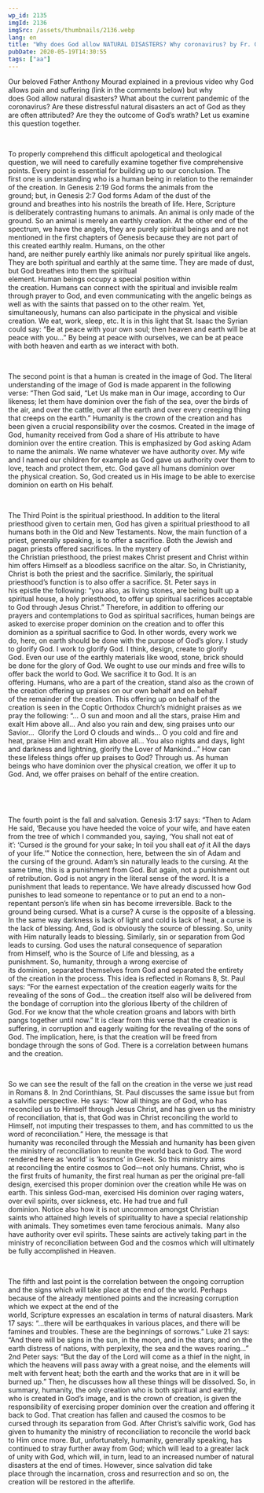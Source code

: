 ```yaml
---
wp_id: 2135
imgId: 2136
imgSrc: /assets/thumbnails/2136.webp
lang: en
title: "Why does God allow NATURAL DISASTERS? Why coronavirus? by Fr. Gabriel Wissa"
pubDate: 2020-05-19T14:30:55
tags: ["aa"]
---
```


<!-- page: 6 -->

<p><span data-contrast="auto">Our beloved </span><span data-contrast="auto">F</span><span data-contrast="auto">ather Anthony </span><span data-contrast="auto">Mourad </span><span data-contrast="auto">explained in a previous video why </span><span data-contrast="auto">God allows pain and suffering</span><span data-contrast="auto"> (link in the comments below)</span><span data-contrast="auto"> </span><span data-contrast="auto">but why does </span><span data-contrast="auto">God </span><span data-contrast="auto">allow natural disasters</span><span data-contrast="auto">? What about the current pandemic of the coronavirus?</span><span data-contrast="auto"> </span><span data-contrast="auto">Are these </span><span data-contrast="auto">distressful</span><span data-contrast="auto"> </span><span data-contrast="auto">natural disasters</span><span data-contrast="auto"> an act of God</span><span data-contrast="auto"> as they are often attributed</span><span data-contrast="auto">?</span><span data-contrast="auto"> </span><span data-contrast="auto">Are they</span><span data-contrast="auto"> </span><span data-contrast="auto">the outcome of </span><span data-contrast="auto">God’s</span><span data-contrast="auto"> wrath?</span><span data-contrast="auto"> Let us examine this question together.</span><span data-ccp-props="{&quot;201341983&quot;:0,&quot;335559739&quot;:200,&quot;335559740&quot;:276}"> </span></p>
<p><span data-ccp-props="{&quot;201341983&quot;:0,&quot;335559739&quot;:200,&quot;335559740&quot;:276}"> </span></p>
<p><span data-contrast="auto">To </span><span data-contrast="auto">properly </span><span data-contrast="auto">comprehend</span><span data-contrast="auto"> this difficult</span><span data-contrast="auto"> apologetical and</span><span data-contrast="auto"> theological question</span><span data-contrast="auto">, </span><span data-contrast="auto">we</span><span data-contrast="auto"> will </span><span data-contrast="auto">need to </span><span data-contrast="auto">carefully examine together </span><span data-contrast="auto">five</span><span data-contrast="auto"> comprehensive points</span><span data-contrast="auto">. </span><span data-contrast="auto">Every point is essential </span><span data-contrast="auto">for</span><span data-contrast="auto"> </span><span data-contrast="auto">build</span><span data-contrast="auto">ing</span><span data-contrast="auto"> up</span><span data-contrast="auto"> to</span><span data-contrast="auto"> </span><span data-contrast="auto">our </span><span data-contrast="auto">conclusion. </span><span data-contrast="auto">The first </span><span data-contrast="auto">one</span><span data-contrast="auto"> is understand</span><span data-contrast="auto">ing</span><span data-contrast="auto"> who is a human </span><span data-contrast="auto">being</span><span data-contrast="auto"> in relation to the remainder of the creation</span><span data-contrast="auto">. </span><span data-contrast="auto">In Genesis 2</span><span data-contrast="auto">:</span><span data-contrast="auto">19 God </span><span data-contrast="auto">forms the animals from the ground</span><span data-contrast="auto">;</span><span data-contrast="auto"> </span><span data-contrast="auto">but</span><span data-contrast="auto">,</span><span data-contrast="auto"> in Genesis 2</span><span data-contrast="auto">:7 </span><span data-contrast="auto">God</span><span data-contrast="auto"> forms </span><span data-contrast="auto">Adam</span><span data-contrast="auto"> of the dust of the ground </span><span data-contrast="auto">and</span><span data-contrast="auto"> breathes into his nostrils the breath of life</span><span data-contrast="auto">. </span><span data-contrast="auto">Here,</span><span data-contrast="auto"> </span><span data-contrast="auto">S</span><span data-contrast="auto">cripture is </span><span data-contrast="auto">deliberately </span><span data-contrast="auto">contrasting</span><span data-contrast="auto"> </span><span data-contrast="auto">human</span><span data-contrast="auto">s </span><span data-contrast="auto">to</span><span data-contrast="auto"> </span><span data-contrast="auto">animals. An animal </span><span data-contrast="auto">is only made of the ground</span><span data-contrast="auto">. So an animal </span><span data-contrast="auto">is</span><span data-contrast="auto"> merely</span><span data-contrast="auto"> </span><span data-contrast="auto">an </span><span data-contrast="auto">earthly</span><span data-contrast="auto"> creation</span><span data-contrast="auto">.</span><span data-contrast="auto"> A</span><span data-contrast="auto">t the other </span><span data-contrast="auto">end of the spectrum, </span><span data-contrast="auto">we have the </span><span data-contrast="auto">a</span><span data-contrast="auto">ngels, </span><span data-contrast="auto">they </span><span data-contrast="auto">are purely spiritual beings</span><span data-contrast="auto"> </span><span data-contrast="auto">and </span><span data-contrast="auto">are not mentioned in </span><span data-contrast="auto">the first chapters of </span><span data-contrast="auto">Genesis because they are not part of this </span><span data-contrast="auto">created </span><span data-contrast="auto">earthly </span><span data-contrast="auto">realm</span><span data-contrast="auto">. </span><span data-contrast="auto">H</span><span data-contrast="auto">umans</span><span data-contrast="auto">, on the other hand,</span><span data-contrast="auto"> </span><span data-contrast="auto">are</span><span data-contrast="auto"> </span><span data-contrast="auto">neither </span><span data-contrast="auto">purely </span><span data-contrast="auto">earthly like </span><span data-contrast="auto">animals nor </span><span data-contrast="auto">purely </span><span data-contrast="auto">spiritual like </span><span data-contrast="auto">angels. They are</span><span data-contrast="auto"> </span><span data-contrast="auto">both </span><span data-contrast="auto">spiritual and earthly at the same time. </span><span data-contrast="auto">They are made of dust, but God breathes into them the spiritual element. </span><span data-contrast="auto">Human</span><span data-contrast="auto"> being</span><span data-contrast="auto">s </span><span data-contrast="auto">occup</span><span data-contrast="auto">y</span><span data-contrast="auto"> a </span><span data-contrast="auto">s</span><span data-contrast="auto">pecial</span><span data-contrast="auto"> position </span><span data-contrast="auto">with</span><span data-contrast="auto">in the </span><span data-contrast="auto">creation</span><span data-contrast="auto">. </span><span data-contrast="auto">Humans can</span><span data-contrast="auto"> </span><span data-contrast="auto">connect with </span><span data-contrast="auto">the spiritual</span><span data-contrast="auto"> and</span><span data-contrast="auto"> invisible </span><span data-contrast="auto">realm through prayer </span><span data-contrast="auto">to God</span><span data-contrast="auto">, and </span><span data-contrast="auto">even </span><span data-contrast="auto">communicating with </span><span data-contrast="auto">the angelic beings </span><span data-contrast="auto">as well as </span><span data-contrast="auto">with </span><span data-contrast="auto">the </span><span data-contrast="auto">saints that passed on to the other realm. </span><span data-contrast="auto">Yet, s</span><span data-contrast="auto">imultaneously</span><span data-contrast="auto">, </span><span data-contrast="auto">humans can</span><span data-contrast="auto"> also participate in the </span><span data-contrast="auto">physical and </span><span data-contrast="auto">visible creation</span><span data-contrast="auto">. </span><span data-contrast="auto">We</span><span data-contrast="auto"> eat</span><span data-contrast="auto">,</span><span data-contrast="auto"> work</span><span data-contrast="auto">,</span><span data-contrast="auto"> sleep</span><span data-contrast="auto">, etc.</span><span data-contrast="auto"> It is in this light that St. Isaac the Syrian could say: </span><span data-contrast="auto">“Be at peace with your own soul; then heaven and earth will be at peace with you…”</span><span data-contrast="auto"> By being at peace with ourselves, we can be at peace with both heaven and earth as we </span><span data-contrast="auto">interact with both.</span><span data-ccp-props="{&quot;201341983&quot;:0,&quot;335559739&quot;:200,&quot;335559740&quot;:276,&quot;469777462&quot;:[720],&quot;469777927&quot;:[0],&quot;469777928&quot;:[8]}"> </span></p>
<p><span data-ccp-props="{&quot;201341983&quot;:0,&quot;335559739&quot;:200,&quot;335559740&quot;:276}"> </span></p>
<p><span data-contrast="auto">The second point is that a human is </span><span data-contrast="auto">created</span><span data-contrast="auto"> in the image of God. </span><span data-contrast="auto">The literal understanding of the image of God </span><span data-contrast="auto">is made </span><span data-contrast="auto">apparent</span><span data-contrast="auto"> </span><span data-contrast="auto">in</span><span data-contrast="auto"> the following verse</span><span data-contrast="auto">:</span><span data-contrast="auto"> </span><span data-contrast="auto">“</span><span data-contrast="auto">Then </span><span data-contrast="auto">God said, </span><span data-contrast="auto">“</span><span data-contrast="auto">Let Us make man in Our image, according to Our likeness; let them have dominion over the fish of the sea, over the birds of the air, and over the cattle, over all the earth and over every creeping thing that creeps on the earth.</span><span data-contrast="auto">” </span><span data-contrast="auto">Humanity</span><span data-contrast="auto"> is the </span><span data-contrast="auto">c</span><span data-contrast="auto">rown of the creation and has been given a</span><span data-contrast="auto"> crucial</span><span data-contrast="auto"> responsibility </span><span data-contrast="auto">over the cosmos. </span><span data-contrast="auto">Created</span><span data-contrast="auto"> in the image of God</span><span data-contrast="auto">, humanity received</span><span data-contrast="auto"> from God a share of His </span><span data-contrast="auto">attribute </span><span data-contrast="auto">to have dominion </span><span data-contrast="auto">over the </span><span data-contrast="auto">entire creation</span><span data-contrast="auto">. </span><span data-contrast="auto">This </span><span data-contrast="auto">is emphasized by God </span><span data-contrast="auto">asking Adam to name the animals</span><span data-contrast="auto">. </span><span data-contrast="auto">We</span><span data-contrast="auto"> name whatever </span><span data-contrast="auto">we</span><span data-contrast="auto"> have authority over. </span><span data-contrast="auto">My wife and I named our </span><span data-contrast="auto">children</span><span data-contrast="auto"> for example as God gave us authority over them to love</span><span data-contrast="auto">, teach and</span><span data-contrast="auto"> protect them</span><span data-contrast="auto">, etc. </span><span data-contrast="auto">God</span><span data-contrast="auto"> </span><span data-contrast="auto">gave all humans dominion over the </span><span data-contrast="auto">physical creation.</span><span data-contrast="auto"> So, God created us in His image to be able to exercise dominion on earth on His behalf.</span><span data-ccp-props="{&quot;201341983&quot;:0,&quot;335559739&quot;:200,&quot;335559740&quot;:276}"> </span></p>
<p><span data-ccp-props="{&quot;201341983&quot;:0,&quot;335559739&quot;:200,&quot;335559740&quot;:276}"> </span></p>
<p><span data-contrast="auto">The Third Point is the spiritual priesthood</span><span data-contrast="auto">. In addition to the literal priesthood</span><span data-contrast="auto"> given to certain </span><span data-contrast="auto">men</span><span data-contrast="auto">, </span><span data-contrast="auto">God has given </span><span data-contrast="auto">a</span><span data-contrast="auto"> spiritual priesthood to all humans </span><span data-contrast="auto">both in </span><span data-contrast="auto">the O</span><span data-contrast="auto">ld and </span><span data-contrast="auto">N</span><span data-contrast="auto">ew </span><span data-contrast="auto">T</span><span data-contrast="auto">estaments. </span><span data-contrast="auto">Now</span><span data-contrast="auto">,</span><span data-contrast="auto"> the main function of a priest</span><span data-contrast="auto">, generally speaking,</span><span data-contrast="auto"> is to offer a sacrifice</span><span data-contrast="auto">. </span><span data-contrast="auto">Both t</span><span data-contrast="auto">he</span><span data-contrast="auto"> Jewish </span><span data-contrast="auto">and pagan </span><span data-contrast="auto">priest</span><span data-contrast="auto">s</span><span data-contrast="auto"> </span><span data-contrast="auto">offered sacrifice</span><span data-contrast="auto">s</span><span data-contrast="auto">.</span><span data-contrast="auto"> I</span><span data-contrast="auto">n </span><span data-contrast="auto">the mystery</span><span data-contrast="auto"> of the</span><span data-contrast="auto"> </span><span data-contrast="auto">Christian </span><span data-contrast="auto">priesthood</span><span data-contrast="auto">, </span><span data-contrast="auto">the priest </span><span data-contrast="auto">makes Christ present and Christ within him </span><span data-contrast="auto">offers </span><span data-contrast="auto">H</span><span data-contrast="auto">imself as a bloodless sacrifice </span><span data-contrast="auto">on the </span><span data-contrast="auto">altar</span><span data-contrast="auto">. </span><span data-contrast="auto">So, in Christianity, Christ is both the priest and the sacrifice. </span><span data-contrast="auto">Similarly, the s</span><span data-contrast="auto">piritual priesthood</span><span data-contrast="auto">’s</span><span data-contrast="auto"> </span><span data-contrast="auto">function is to </span><span data-contrast="auto">also </span><span data-contrast="auto">offer a sacrifice</span><span data-contrast="auto">.</span><span data-contrast="auto"> St. Peter says in his</span><span data-contrast="auto"> epistle</span><span data-contrast="auto"> the following</span><span data-contrast="auto">:</span><span data-contrast="auto"> </span><span data-contrast="auto">“you also, as living stones, are being built up a spiritual house, a holy priesthood, to offer up spiritual sacrifices acceptable to God through Jesus Christ.”</span><span data-contrast="auto"> </span><span data-contrast="auto">Therefore, i</span><span data-contrast="auto">n addition to offering our prayers </span><span data-contrast="auto">and contemplations to God</span><span data-contrast="auto"> as spiritual sacrifices</span><span data-contrast="auto">, </span><span data-contrast="auto">h</span><span data-contrast="auto">uman beings are asked </span><span data-contrast="auto">to exercise</span><span data-contrast="auto"> proper </span><span data-contrast="auto">d</span><span data-contrast="auto">ominion </span><span data-contrast="auto">on </span><span data-contrast="auto">the creation </span><span data-contrast="auto">and to </span><span data-contrast="auto">offer </span><span data-contrast="auto">this dominion</span><span data-contrast="auto"> as a </span><span data-contrast="auto">spiritual </span><span data-contrast="auto">sacrifice to God</span><span data-contrast="auto">. </span><span data-contrast="auto">In other words</span><span data-contrast="auto">, every work </span><span data-contrast="auto">we do</span><span data-contrast="auto">,</span><span data-contrast="auto"> here</span><span data-contrast="auto">,</span><span data-contrast="auto"> on earth </span><span data-contrast="auto">should be done with the purpose of God’s glory</span><span data-contrast="auto">. </span><span data-contrast="auto">I study to glorify God. </span><span data-contrast="auto">I work </span><span data-contrast="auto">to glorify God. </span><span data-contrast="auto">I </span><span data-contrast="auto">think, design, create</span><span data-contrast="auto"> </span><span data-contrast="auto">to glorify God. </span><span data-contrast="auto">Even our </span><span data-contrast="auto">use </span><span data-contrast="auto">of </span><span data-contrast="auto">the earthly materials </span><span data-contrast="auto">like </span><span data-contrast="auto">wood, </span><span data-contrast="auto">stone</span><span data-contrast="auto">, </span><span data-contrast="auto">brick </span><span data-contrast="auto">should be </span><span data-contrast="auto">done</span><span data-contrast="auto"> </span><span data-contrast="auto">for the glory of God</span><span data-contrast="auto">. </span><span data-contrast="auto">We ought to use our minds and free wills </span><span data-contrast="auto">to offer back the world to God</span><span data-contrast="auto">. </span><span data-contrast="auto">We sacrifice it to God. It is an offering. </span><span data-contrast="auto">Humans</span><span data-contrast="auto">, who are a part of the creation,</span><span data-contrast="auto"> stand</span><span data-contrast="auto"> also</span><span data-contrast="auto"> as the crown of the creation </span><span data-contrast="auto">offering up</span><span data-contrast="auto"> </span><span data-contrast="auto">praises</span><span data-contrast="auto"> on</span><span data-contrast="auto"> our</span><span data-contrast="auto"> </span><span data-contrast="auto">own </span><span data-contrast="auto">behalf</span><span data-contrast="auto"> </span><span data-contrast="auto">and </span><span data-contrast="auto">on behalf of </span><span data-contrast="auto">the </span><span data-contrast="auto">remainder of </span><span data-contrast="auto">the </span><span data-contrast="auto">creation</span><span data-contrast="auto">.</span><span data-contrast="auto"> </span><span data-contrast="auto">This offering up </span><span data-contrast="auto">on behalf of the creation</span><span data-contrast="auto"> </span><span data-contrast="auto">is</span><span data-contrast="auto"> seen in the Coptic Or</span><span data-contrast="auto">thodox Church’s midnight praises </span><span data-contrast="auto">as</span><span data-contrast="auto"> we pray</span><span data-contrast="auto"> the following</span><span data-contrast="auto">: </span><span data-contrast="auto">“… O sun and moon and all the stars, praise Him and exalt Him above all… And also you rain and dew, sing praises unto our Savior…  Glorify the Lord O clouds and winds… O you cold and fire and heat, praise Him and exalt Him above all… You also nights and days, light and darkness and lightning, glorify the Lover of Mankind…” </span><span data-contrast="auto">How can these </span><span data-contrast="auto">lifeless </span><span data-contrast="auto">things</span><span data-contrast="auto"> offer up praises to God?</span><span data-contrast="auto"> </span><span data-contrast="auto">Through us. </span><span data-contrast="auto">As human being</span><span data-contrast="auto">s</span><span data-contrast="auto"> </span><span data-contrast="auto">who </span><span data-contrast="auto">have dominion over </span><span data-contrast="auto">the </span><span data-contrast="auto">physical creation</span><span data-contrast="auto">, </span><span data-contrast="auto">we offer it up to God</span><span data-contrast="auto">. </span><span data-contrast="auto">And, w</span><span data-contrast="auto">e </span><span data-contrast="auto">offer praises </span><span data-contrast="auto">on behalf of the entire creation. </span><span data-ccp-props="{&quot;201341983&quot;:0,&quot;335559739&quot;:200,&quot;335559740&quot;:276}"> </span></p>
<p><span data-ccp-props="{&quot;201341983&quot;:0,&quot;335559739&quot;:200,&quot;335559740&quot;:276}"> </span></p>
<p><span data-ccp-props="{&quot;201341983&quot;:0,&quot;335559739&quot;:200,&quot;335559740&quot;:276}"> </span></p>
<p><span data-contrast="auto">The fourth point is the fall</span><span data-contrast="auto"> and salvation</span><span data-contrast="auto">. Genesis 3:17 says</span><span data-contrast="auto">: </span><span data-contrast="auto">“</span><span data-contrast="auto">Then to Adam He said, </span><span data-contrast="auto">‘</span><span data-contrast="auto">Because you have heeded the voice of your wife, and have eaten from the tree of which I commanded you, saying, &#8216;You shall not eat of it&#8217;: </span><span data-contrast="auto">‘</span><span data-contrast="auto">Cursed </span><i><span data-contrast="auto">is</span></i><span data-contrast="auto"> the ground for your sake; In toil you shall eat </span><i><span data-contrast="auto">of</span></i><span data-contrast="auto"> it All the days of your life.</span><span data-contrast="auto">’”</span><span data-contrast="auto"> </span><span data-contrast="auto">Notice the </span><span data-contrast="auto">connection</span><span data-contrast="auto">, here, between </span><span data-contrast="auto">the sin of Adam </span><span data-contrast="auto">and the</span><span data-contrast="auto"> cursing of the</span><span data-contrast="auto"> ground. </span><span data-contrast="auto">Adam’s sin </span><span data-contrast="auto">naturally </span><span data-contrast="auto">leads to the cursing. </span><span data-contrast="auto">At the same time, this is a punishment from God. </span><span data-contrast="auto">But again, not a punishment out of retribution. </span><span data-contrast="auto">God is not angry</span><span data-contrast="auto"> in the literal sense of the word</span><span data-contrast="auto">. It is a punishment that leads to repentance. </span><span data-contrast="auto">We have already discussed how God punishes to lead someone to repentance or to </span><span data-contrast="auto">put an end </span><span data-contrast="auto">to </span><span data-contrast="auto">a non-repentant person’s </span><span data-contrast="auto">life </span><span data-contrast="auto">when sin </span><span data-contrast="auto">has become</span><span data-contrast="auto"> irreversible.</span><span data-contrast="auto"> </span><span data-contrast="auto">Back to the ground being cursed. What </span><span data-contrast="auto">is a curse? </span><span data-contrast="auto">A curse is the opposite of a blessing. In the same way darkness is lack of light and </span><span data-contrast="auto">cold is lack of heat, a curse is the lack of blessing. </span><span data-contrast="auto">And, </span><span data-contrast="auto">God is </span><span data-contrast="auto">obviously </span><span data-contrast="auto">the source of blessing. </span><span data-contrast="auto">So, u</span><span data-contrast="auto">nity with Him </span><span data-contrast="auto">naturally </span><span data-contrast="auto">leads to blessing. </span><span data-contrast="auto">Similarly, </span><span data-contrast="auto">sin or </span><span data-contrast="auto">separation from </span><span data-contrast="auto">God leads to curs</span><span data-contrast="auto">ing</span><span data-contrast="auto">. </span><span data-contrast="auto">God uses the natural consequence of </span><span data-contrast="auto">separation from </span><span data-contrast="auto">Himself, who is the </span><span data-contrast="auto">Source of Life</span><span data-contrast="auto"> and blessing</span><span data-contrast="auto">,</span><span data-contrast="auto"> as a punishment.</span><span data-contrast="auto"> So,</span><span data-contrast="auto"> </span><span data-contrast="auto">h</span><span data-contrast="auto">umanity, </span><span data-contrast="auto">th</span><span data-contrast="auto">r</span><span data-contrast="auto">ough a wrong exercise of its </span><span data-contrast="auto">dominion</span><span data-contrast="auto">, </span><span data-contrast="auto">separated</span><span data-contrast="auto"> themselves from God</span><span data-contrast="auto"> </span><span data-contrast="auto">and </span><span data-contrast="auto">separated</span><span data-contrast="auto"> the </span><span data-contrast="auto">entirety of </span><span data-contrast="auto">the </span><span data-contrast="auto">creation </span><span data-contrast="auto">in the process</span><span data-contrast="auto">. </span><span data-contrast="auto">This i</span><span data-contrast="auto">dea i</span><span data-contrast="auto">s reflected </span><span data-contrast="auto">in Romans 8, </span><span data-contrast="auto">St. Paul says: “</span><span data-contrast="auto">For the earnest expectation of the creation eagerly waits for the revealing of the sons of God</span><span data-contrast="auto">…</span><span data-contrast="auto"> the creation itself also will be delivered from the bondage of corruption into the glorious liberty of the children of God. For we know that the whole creation groans and labors with birth pangs together until now.</span><span data-contrast="auto">” It is</span><span data-contrast="auto"> </span><span data-contrast="auto">c</span><span data-contrast="auto">lear from th</span><span data-contrast="auto">is</span><span data-contrast="auto"> </span><span data-contrast="auto">verse</span><span data-contrast="auto"> </span><span data-contrast="auto">that </span><span data-contrast="auto">the creation </span><span data-contrast="auto">is suffering</span><span data-contrast="auto">, </span><span data-contrast="auto">in corruption </span><span data-contrast="auto">and eagerly waiting for the </span><span data-contrast="auto">revealing</span><span data-contrast="auto"> of the sons of God</span><span data-contrast="auto">. </span><span data-contrast="auto">The implication</span><span data-contrast="auto">, here,</span><span data-contrast="auto"> is that the creation will </span><span data-contrast="auto">be </span><span data-contrast="auto">freed from bondage </span><span data-contrast="auto">through the sons of God. </span><span data-contrast="auto">There is a correlation between humans and </span><span data-contrast="auto">the creation. </span><span data-ccp-props="{&quot;201341983&quot;:0,&quot;335559739&quot;:200,&quot;335559740&quot;:276}"> </span></p>
<p><span data-ccp-props="{&quot;201341983&quot;:0,&quot;335559739&quot;:200,&quot;335559740&quot;:276}"> </span></p>
<p><span data-contrast="auto">So we can see the result of the fall on the creation in the verse we just read in Romans 8. I</span><span data-contrast="auto">n 2</span><span data-contrast="auto">nd</span><span data-contrast="auto"> Cori</span><span data-contrast="auto">n</span><span data-contrast="auto">thians, St. Paul </span><span data-contrast="auto">discusses the same issue but from a salvific perspective. He </span><span data-contrast="auto">says: “</span><span data-contrast="auto">Now all things are of God, who has reconciled us to Himself through Jesus Christ, and has given us the ministry of reconciliation, that is, that God was in Christ reconciling the world to Himself, not imputing their trespasses to them, and has committed to us the word of reconciliation.</span><span data-contrast="auto">”</span><span data-contrast="auto"> Here, </span><span data-contrast="auto">t</span><span data-contrast="auto">he message </span><span data-contrast="auto">is that humanity </span><span data-contrast="auto">was</span><span data-contrast="auto"> reconcil</span><span data-contrast="auto">ed </span><span data-contrast="auto">through the Messiah </span><span data-contrast="auto">and humanity has been given the ministry of reconciliation </span><span data-contrast="auto">to</span><span data-contrast="auto"> </span><span data-contrast="auto">reunite</span><span data-contrast="auto"> </span><span data-contrast="auto">the world </span><span data-contrast="auto">back </span><span data-contrast="auto">to God. </span><span data-contrast="auto">The</span><span data-contrast="auto"> </span><span data-contrast="auto">word rendered</span><span data-contrast="auto"> here</span><span data-contrast="auto"> as </span><span data-contrast="auto">‘</span><span data-contrast="auto">world</span><span data-contrast="auto">’</span><span data-contrast="auto"> </span><span data-contrast="auto">is ‘</span><span data-contrast="auto">k</span><span data-contrast="auto">osmo</span><span data-contrast="auto">s’</span><span data-contrast="auto"> in Greek.</span><span data-contrast="auto"> So th</span><span data-contrast="auto">is</span><span data-contrast="auto"> </span><span data-contrast="auto">ministr</span><span data-contrast="auto">y</span><span data-contrast="auto"> </span><span data-contrast="auto">aims at </span><span data-contrast="auto">reconcil</span><span data-contrast="auto">ing the entire</span><span data-contrast="auto"> cosmos to God</span><span data-contrast="auto">—n</span><span data-contrast="auto">ot only humans. </span><span data-contrast="auto">Christ, </span><span data-contrast="auto">who is the</span><span data-contrast="auto"> </span><span data-contrast="auto">first fruits</span><span data-contrast="auto"> of humanit</span><span data-contrast="auto">y, the first real human as per the original pre-fall design,</span><span data-contrast="auto"> exercised this proper dominion over the creation while He was on earth. </span><span data-contrast="auto">This sinless God-man, exercised His dominion over raging waters, over evil spirits, </span><span data-contrast="auto">over sickness, etc.</span><span data-contrast="auto"> </span><span data-contrast="auto">He had true and full dominion. </span><span data-contrast="auto">Notice </span><span data-contrast="auto">also </span><span data-contrast="auto">how it is not uncommon </span><span data-contrast="auto">amongst </span><span data-contrast="auto">Christian saints </span><span data-contrast="auto">who </span><span data-contrast="auto">attained</span><span data-contrast="auto"> high level</span><span data-contrast="auto">s of</span><span data-contrast="auto"> spirituality</span><span data-contrast="auto"> to have a special relationship with animals. The</span><span data-contrast="auto">y </span><span data-contrast="auto">sometimes even </span><span data-contrast="auto">tame </span><span data-contrast="auto">ferocious </span><span data-contrast="auto">animals.</span><span data-contrast="auto">  </span><span data-contrast="auto">Many also have authority over evil spirits. </span><span data-contrast="auto">These saints </span><span data-contrast="auto">are actively taking</span><span data-contrast="auto"> part in the ministry of reconciliation between God and the cosmos which will ultimately be </span><span data-contrast="auto">fully </span><span data-contrast="auto">accomplished</span><span data-contrast="auto"> in Heaven. </span><span data-ccp-props="{&quot;201341983&quot;:0,&quot;335559739&quot;:200,&quot;335559740&quot;:276}"> </span></p>
<p><span data-ccp-props="{&quot;201341983&quot;:0,&quot;335559739&quot;:200,&quot;335559740&quot;:276}"> </span></p>
<p><span data-contrast="auto">The fifth and last point is</span><span data-contrast="auto"> the correlation between</span><span data-contrast="auto"> the </span><span data-contrast="auto">ongoing corruption and the signs </span><span data-contrast="auto">which will take place at </span><span data-contrast="auto">the end of the world. Perhaps because of the </span><span data-contrast="auto">already mentioned points </span><span data-contrast="auto">and </span><span data-contrast="auto">the increas</span><span data-contrast="auto">ing</span><span data-contrast="auto"> </span><span data-contrast="auto">corruption which we expect </span><span data-contrast="auto">at</span><span data-contrast="auto"> the end of the world</span><span data-contrast="auto">,</span><span data-contrast="auto"> Scripture </span><span data-contrast="auto">expresses</span><span data-contrast="auto"> an </span><span data-contrast="auto">escalation</span><span data-contrast="auto"> </span><span data-contrast="auto">in terms of</span><span data-contrast="auto"> natural disasters</span><span data-contrast="auto">. Mark 17 </span><span data-contrast="auto">says: </span><span data-contrast="auto">“</span><span data-contrast="auto">…</span><span data-contrast="auto">there will be earthquakes in various places, and there will be famines and troubles. These are the beginnings of sorrows.</span><span data-contrast="auto">” Luke 21 says: “</span><span data-contrast="auto">And there will be signs in the sun, in the moon, and in the stars; and on the earth distress of nations, with perplexity, the sea and the waves roaring…</span><span data-contrast="auto">” 2</span><span data-contrast="auto">nd</span><span data-contrast="auto"> Peter says: “</span><span data-contrast="auto">But the day of the Lord will come as a thief in the night, in which the heavens will pass away with a great noise, and the elements will melt with fervent heat; both the earth and the works that are in it will be burned up.</span><span data-contrast="auto">” Then, he discusses how all these</span><span data-contrast="auto"> things will be dissolved</span><span data-contrast="auto">.</span><span data-contrast="auto"> </span><span data-contrast="auto">So, in summary, h</span><span data-contrast="auto">umanity</span><span data-contrast="auto">, the </span><span data-contrast="auto">only </span><span data-contrast="auto">creation who is both </span><span data-contrast="auto">spiritual </span><span data-contrast="auto">and </span><span data-contrast="auto">earthly, wh</span><span data-contrast="auto">o </span><span data-contrast="auto">is</span><span data-contrast="auto"> </span><span data-contrast="auto">created in God’s image</span><span data-contrast="auto">, </span><span data-contrast="auto">and is</span><span data-contrast="auto"> the crown of creation</span><span data-contrast="auto">,</span><span data-contrast="auto"> </span><span data-contrast="auto">is</span><span data-contrast="auto"> </span><span data-contrast="auto">given the responsibility </span><span data-contrast="auto">of exercising proper domi</span><span data-contrast="auto">ni</span><span data-contrast="auto">on over the creation</span><span data-contrast="auto"> and offering it back to God</span><span data-contrast="auto">. That creation</span><span data-contrast="auto"> has fallen and cause</span><span data-contrast="auto">d</span><span data-contrast="auto"> the </span><span data-contrast="auto">cosmos</span><span data-contrast="auto"> to be cursed</span><span data-contrast="auto"> through its </span><span data-contrast="auto">separation from God</span><span data-contrast="auto">.</span><span data-contrast="auto"> </span><span data-contrast="auto">After Christ’s salvific work</span><span data-contrast="auto">, God has given to humanity the </span><span data-contrast="auto">ministry of reconciliation</span><span data-contrast="auto"> to reconcile the world back to </span><span data-contrast="auto">Him</span><span data-contrast="auto"> once more. </span><span data-contrast="auto">But, unfortunately, </span><span data-contrast="auto">humanity</span><span data-contrast="auto">,</span><span data-contrast="auto"> generally</span><span data-contrast="auto"> </span><span data-contrast="auto">speaking, </span><span data-contrast="auto">has continued to </span><span data-contrast="auto">stray </span><span data-contrast="auto">further </span><span data-contrast="auto">away from God</span><span data-contrast="auto">;</span><span data-contrast="auto"> </span><span data-contrast="auto">which will lead to </span><span data-contrast="auto">a greater </span><span data-contrast="auto">lack of unity with God, which will, in turn, lead to </span><span data-contrast="auto">an increased</span><span data-contrast="auto"> </span><span data-contrast="auto">number of </span><span data-contrast="auto">natural disasters</span><span data-contrast="auto"> at the end of times.</span><span data-contrast="auto"> However, since salvation did take place</span><span data-contrast="auto"> through the incarnation, cross and resurrection and so on, </span><span data-contrast="auto">the creation will be restored in </span><span data-contrast="auto">the afterlife</span><span data-contrast="auto">.</span><span data-ccp-props="{&quot;201341983&quot;:0,&quot;335559739&quot;:200,&quot;335559740&quot;:276,&quot;469777462&quot;:[720],&quot;469777927&quot;:[0],&quot;469777928&quot;:[8]}"> </span></p>
